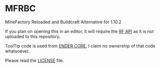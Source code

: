# MFRBC
MineFactory Reloaded and Buildcraft Alternative for 1.10.2

If you plan on opening this in an editor, it will require the [RF API](https://github.com/CoFH/RedstoneFlux-API) as it is not uploaded to this repository.

ToolTip code is used from [ENDER CORE](https://github.com/SleepyTrousers/EnderCore), I claim no ownership of that code whatsoever.

Please read the [LICENSE](https://github.com/cjburkey01/MFRBC/blob/master/LICENSE) file.